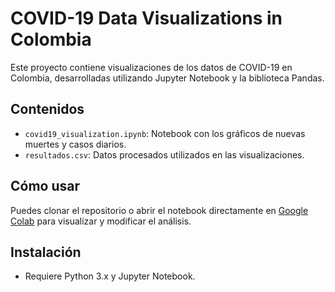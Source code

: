 # COVID-19 Data Visualizations in Colombia

Este proyecto contiene visualizaciones de los datos de COVID-19 en Colombia, desarrolladas utilizando Jupyter Notebook y la biblioteca Pandas.

## Contenidos
- `covid19_visualization.ipynb`: Notebook con los gráficos de nuevas muertes y casos diarios.
- `resultados.csv`: Datos procesados utilizados en las visualizaciones.

## Cómo usar
Puedes clonar el repositorio o abrir el notebook directamente en [Google Colab](https://colab.research.google.com/drive/1k5a4bqz25ZtQHp6QQ_skKwwuXAICv8mN?usp=sharing) para visualizar y modificar el análisis.

## Instalación
- Requiere Python 3.x y Jupyter Notebook.

